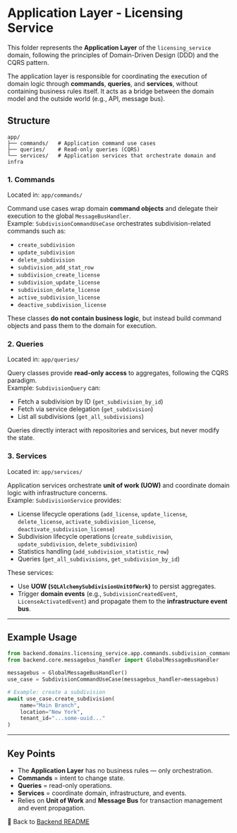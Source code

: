 # Application Layer - Licensing Service

This folder represents the **Application Layer** of the `licensing_service` domain, following the principles of Domain-Driven Design (DDD) and the CQRS pattern.

The application layer is responsible for coordinating the execution of domain logic through **commands**, **queries**, and **services**, without containing business rules itself. It acts as a bridge between the domain model and the outside world (e.g., API, message bus).

## Structure

```
app/
├── commands/   # Application command use cases
├── queries/    # Read-only queries (CQRS)
└── services/   # Application services that orchestrate domain and infra
```

### 1. Commands

Located in: `app/commands/`

Command use cases wrap domain **command objects** and delegate their execution to the global `MessageBusHandler`.  
Example: `SubdivisionCommandUseCase` orchestrates subdivision-related commands such as:

- `create_subdivision`
- `update_subdivision`
- `delete_subdivision`
- `subdivision_add_stat_row`
- `subdivision_create_license`
- `subdivision_update_license`
- `subdivision_delete_license`
- `active_subdivision_license`
- `deactive_subdivision_license`

These classes **do not contain business logic**, but instead build command objects and pass them to the domain for execution.

### 2. Queries

Located in: `app/queries/`

Query classes provide **read-only access** to aggregates, following the CQRS paradigm.  
Example: `SubdivisionQuery` can:

- Fetch a subdivision by ID (`get_subdivision_by_id`)
- Fetch via service delegation (`get_subdivision`)
- List all subdivisions (`get_all_subdivisions`)

Queries directly interact with repositories and services, but never modify the state.

### 3. Services

Located in: `app/services/`

Application services orchestrate **unit of work (UOW)** and coordinate domain logic with infrastructure concerns.  
Example: `SubdivisionService` provides:

- License lifecycle operations (`add_license`, `update_license`, `delete_license`, `activate_subdivision_license`, `deactivate_subdivision_license`)
- Subdivision lifecycle operations (`create_subdivision`, `update_subdivision`, `delete_subdivision`)
- Statistics handling (`add_subdivision_statistic_row`)
- Queries (`get_all_subdivisions`, `get_subdivision_by_id`)

These services:

- Use **UOW (`SQLAlchemySubdivisionUnitOfWork`)** to persist aggregates.
- Trigger **domain events** (e.g., `SubdivisionCreatedEvent`, `LicenseActivatedEvent`) and propagate them to the **infrastructure event bus**.

---

## Example Usage

```python
from backend.domains.licensing_service.app.commands.subdivision_commands import SubdivisionCommandUseCase
from backend.core.messagebus_handler import GlobalMessageBusHandler

messagebus = GlobalMessageBusHandler()
use_case = SubdivisionCommandUseCase(messagebus_handler=messagebus)

# Example: create a subdivision
await use_case.create_subdivision(
    name="Main Branch",
    location="New York",
    tenant_id="...some-uuid..."
)
```

---

## Key Points

- The **Application Layer** has no business rules — only orchestration.  
- **Commands** = intent to change state.  
- **Queries** = read-only operations.  
- **Services** = coordinate domain, infrastructure, and events.  
- Relies on **Unit of Work** and **Message Bus** for transaction management and event propagation.

🔗 Back to [Backend README](../../../README.md)